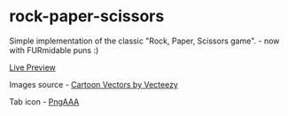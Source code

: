 # rock-paper-scissors
Simple implementation of the classic "Rock, Paper, Scissors game". - now with FURmidable puns :) 

<a href="https://yuliana-r.github.io/rock-paper-scissors/">Live Preview</a>

Images source - <a href="https://www.vecteezy.com/free-vector/cartoon">Cartoon Vectors by Vecteezy</a>

Tab icon - <a href='https://www.pngaaa.com/detail/2550439'>PngAAA</a>
